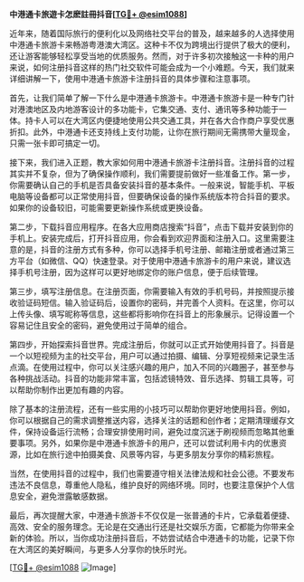 **中港通卡旅遊卡怎麽註冊抖音[[TG💪+ @esim1088](https://t.me/s/esim1088)]**

近年来，随着国际旅行的便利化以及网络社交平台的普及，越来越多的人选择使用中港通卡旅游卡来畅游粤港澳大湾区。这种卡不仅为跨境出行提供了极大的便利，还让游客能够轻松享受当地的优质服务。然而，对于许多初次接触这一卡种的用户来说，如何注册抖音这样的热门社交软件可能会成为一个小难题。今天，我们就来详细讲解一下，使用中港通卡旅游卡注册抖音的具体步骤和注意事项。

首先，让我们简单了解一下什么是中港通卡旅游卡。中港通卡旅游卡是一种专门针对港澳地区及内地游客设计的多功能卡，它集交通、支付、通讯等多种功能于一体。持卡人可以在大湾区内便捷地使用公共交通工具，并在各大合作商户享受优惠折扣。此外，中港通卡还支持线上支付功能，让你在旅行期间无需携带大量现金，只需一张卡即可搞定一切。

接下来，我们进入正题，教大家如何用中港通卡旅游卡注册抖音。注册抖音的过程其实并不复杂，但为了确保操作顺利，我们需要提前做好一些准备工作。第一步，你需要确认自己的手机是否具备安装抖音的基本条件。一般来说，智能手机、平板电脑等设备都可以正常使用抖音，但要确保设备的操作系统版本符合抖音的要求。如果你的设备较旧，可能需要更新操作系统或更换设备。

第二步，下载抖音应用程序。在各大应用商店搜索“抖音”，点击下载并安装到你的手机上。安装完成后，打开抖音应用，你会看到欢迎界面和注册入口。这里需要注意的是，抖音的注册方式有多种，你可以选择手机号注册、邮箱注册或者通过第三方平台（如微信、QQ）快速登录。对于使用中港通卡旅游卡的用户来说，建议选择手机号注册，因为这样可以更好地绑定你的账户信息，便于后续管理。

第三步，填写注册信息。在注册页面，你需要输入有效的手机号码，并按照提示接收验证码短信。输入验证码后，设置你的密码，并完善个人资料。在这里，你可以上传头像、填写昵称等信息，这些都将影响你在抖音上的形象展示。记得设置一个容易记住且安全的密码，避免使用过于简单的组合。

第四步，开始探索抖音世界。完成注册后，你就可以正式开始使用抖音了。抖音是一个以短视频为主的社交平台，用户可以通过拍摄、编辑、分享短视频来记录生活点滴。在使用过程中，你可以关注感兴趣的用户，加入不同的兴趣圈子，甚至参与各种挑战活动。抖音的功能非常丰富，包括滤镜特效、音乐选择、剪辑工具等，可以帮助你制作出更加有趣的内容。

除了基本的注册流程，还有一些实用的小技巧可以帮助你更好地使用抖音。例如，你可以根据自己的需求调整推送内容，选择关注的话题和创作者；定期清理缓存文件，保持设备运行流畅；合理安排使用时间，避免过度沉迷于刷视频而忽略其他重要事项。另外，如果你是中港通卡旅游卡的用户，还可以尝试利用卡内的优惠资源，比如在旅行途中拍摄美食、风景等内容，与更多朋友分享你的精彩旅程。

当然，在使用抖音的过程中，我们也需要遵守相关法律法规和社会公德。不要发布违法不良信息，尊重他人隐私，维护良好的网络环境。同时，也要注意保护个人信息安全，避免泄露敏感数据。

最后，再次提醒大家，中港通卡旅游卡不仅仅是一张普通的卡片，它承载着便捷、高效、安全的服务理念。无论是在交通出行还是社交娱乐方面，它都能为你带来全新的体验。所以，当你成功注册抖音后，不妨尝试结合中港通卡的功能，记录下你在大湾区的美好瞬间，与更多人分享你的快乐时光。

[[TG💪+ @esim1088](https://t.me/s/esim1088) ![Image](https://i.postimg.cc/4NQfJmqS/Snipaste-2025-05-13-00-14-12.png)]
